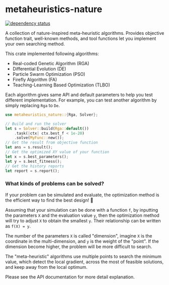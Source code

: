 # metaheuristics-nature

[![dependency status](https://deps.rs/repo/github/KmolYuan/metaheuristics-nature-rs/status.svg)](https://deps.rs/crate/metaheuristics-nature/)

A collection of nature-inspired meta-heuristic algorithms. Provides objective function trait, well-known methods, and
tool functions let you implement your own searching method.

This crate implemented following algorithms:

+ Real-coded Genetic Algorithm (RGA)
+ Differential Evolution (DE)
+ Particle Swarm Optimization (PSO)
+ Firefly Algorithm (FA)
+ Teaching-Learning Based Optimization (TLBO)

Each algorithm gives same API and default parameters to help you test different implementation. For example, you can
test another algorithm by simply replacing `Rga` to `De`.

```rust
use metaheuristics_nature::{Rga, Solver};

// Build and run the solver
let s = Solver::build(Rga::default())
    .task(|ctx| ctx.best_f < 1e-20)
    .solve(MyFunc::new());
// Get the result from objective function
let ans = s.result();
// Get the optimized XY value of your function
let x = s.best_parameters();
let y = s.best_fitness();
// Get the history reports
let report = s.report();
```

### What kinds of problems can be solved?

If your problem can be simulated and evaluate, the optimization method is the efficient way to find the best design! 🚀

Assuming that your simulation can be done with a function `f`, by inputting the parameters `X` and the evaluation value `y`, then the optimization method will try to adjust `X` to obtain the smallest `y`. Their relationship can be written as `f(X) = y`.

The number of the parameters `X` is called "dimension", imagine `X` is the coordinate in the multi-dimension, and `y` is the weight of the "point". If the dimension become higher, the problem will be more difficult to search.

The "meta-heuristic" algorithms use multiple points to search the minimum value, which detect the local gradient, across the most of feasible solutions, and keep away from the local optimum.

Please see the API documentation for more detail explanation.
